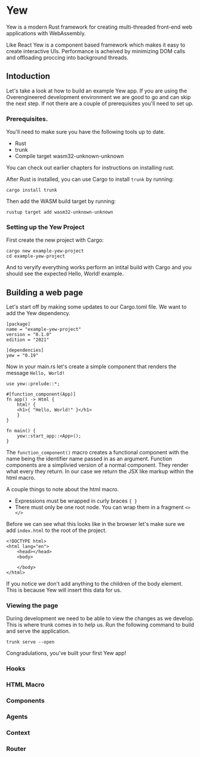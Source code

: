 # Yew
Yew is a modern Rust framework for creating multi-threaded front-end web applications with 
WebAssembly.

Like React Yew is a component based framework which makes it easy to create interactive UIs. 
Performance is acheived by minimizing DOM calls and offloading proccing into background threads.

## Intoduction 

Let's take a look at how to build an example Yew app. If you are using the Overengineered 
development environment we are good to go and can skip the next step. If not there are a couple of
prerequisites you'll need to set up.

### Prerequisites.

You'll need to make sure you have the following tools up to date.

* Rust
* trunk
* Compile target wasm32-unknown-unknown

You can check out earlier chapters for instructions on installing rust.

After Rust is installed, you can use Cargo to install `trunk` by running:

```rust,ignore
cargo install trunk
```

Then add the WASM build target by running: 

```rust,ignore
rustup target add wasm32-unknown-unknown
```

### Setting up the Yew Project

First create the new project with Cargo:

```rust,ignore
cargo new example-yew-project
cd example-yew-project
```

And to veryify everything works perform an intital build with Cargo and you should see the 
expected Hello, World! example.


## Building a web page

Let's start off by making some updates to our Cargo.toml file. We want to add the Yew dependency.


```rust,ignore
[package]
name = "example-yew-project"
version = "0.1.0"
edition = "2021"

[dependencies]
yew = "0.19"

```


Now in your main.rs let's create a simple component that renders the message `Hello, World!`

```
use yew::prelude::*;

#[function_component(App)]
fn app() -> Html {
    html! {
	<h1>{ "Hello, World!" }</h1>
    }
}

fn main() {
    yew::start_app::<App>();
}
```

The `function_component()` macro creates a functional component with the name being the identifier 
name passed in as an argument. Function components are a simplivied version of a normal component.
They render what every they return. In our case we return the JSX like markup within the html 
macro.

A couple things to note about the html macro.
* Expressions must be wrapped in curly braces `{ }`
* There must only be one root node. You can wrap them in a fragment `<></>`

Before we can see what this looks like in the browser let's make sure we add `index.html` to 
the root of the project.

```rust,ignore
<!DOCTYPE html>
<html lang="en">
    <head></head>
    <body>

    </body>
</html>
```

If you notice we don't add anything to the children of the body element. This is because Yew will 
insert this data for us.

### Viewing the page

During development we need to be able to view the changes as we develop. This is where trunk comes 
in to help us. Run the following command to build and serve the application.

```rust,ignore
trunk serve --open
```

Congradulations, you've built your first Yew app! 

### Hooks

### HTML Macro

### Components

### Agents

### Context

### Router
